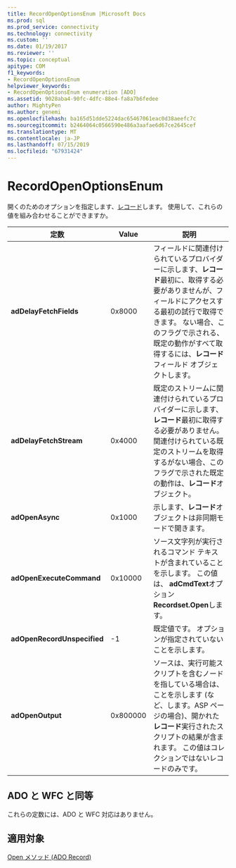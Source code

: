 ```yaml
---
title: RecordOpenOptionsEnum |Microsoft Docs
ms.prod: sql
ms.prod_service: connectivity
ms.technology: connectivity
ms.custom: ''
ms.date: 01/19/2017
ms.reviewer: ''
ms.topic: conceptual
apitype: COM
f1_keywords:
- RecordOpenOptionsEnum
helpviewer_keywords:
- RecordOpenOptionsEnum enumeration [ADO]
ms.assetid: 9028aba4-90fc-4dfc-88e4-fa8a7b6fedee
author: MightyPen
ms.author: genemi
ms.openlocfilehash: ba165d51dde5224dac65467061eac0d38aeefc7c
ms.sourcegitcommit: b2464064c0566590e486a3aafae6d67ce2645cef
ms.translationtype: MT
ms.contentlocale: ja-JP
ms.lasthandoff: 07/15/2019
ms.locfileid: "67931424"
---
```

# <a name="recordopenoptionsenum"></a>RecordOpenOptionsEnum
開くのためのオプションを指定します、[レコード](../../../ado/reference/ado-api/record-object-ado.md)します。 使用して、これらの値を組み合わせることができますか。  
  
|定数|Value|説明|  
|--------------|-----------|-----------------|  
|**adDelayFetchFields**|0x8000|フィールドに関連付けられているプロバイダーに示します、**レコード**最初に、取得する必要がありませんが、フィールドにアクセスする最初の試行で取得できます。 ない場合、このフラグで示される、既定の動作がすべて取得するには、**レコード**フィールド オブジェクトします。|  
|**adDelayFetchStream**|0x4000|既定のストリームに関連付けられているプロバイダーに示します、**レコード**最初に取得する必要がありません。 関連付けられている既定のストリームを取得するがない場合、このフラグで示された既定の動作は、**レコード**オブジェクト。|  
|**adOpenAsync**|0x1000|示します、**レコード**オブジェクトは非同期モードで開きます。|  
|**adOpenExecuteCommand**|0x10000|ソース文字列が実行されるコマンド テキストが含まれていることを示します。 この値は、 **adCmdText**オプション**Recordset.Open**します。|  
|**adOpenRecordUnspecified**|-1|既定値です。 オプションが指定されていないことを示します。|  
|**adOpenOutput**|0x800000|ソースは、実行可能スクリプトを含むノードを指している場合は、ことを示します (など、します。ASP ページの場合)、開かれた**レコード**実行されたスクリプトの結果が含まれます。 この値はコレクションではないレコードのみです。|  
  
## <a name="adowfc-equivalent"></a>ADO と WFC と同等  
 これらの定数には、ADO と WFC 対応はありません。  
  
## <a name="applies-to"></a>適用対象  
 [Open メソッド (ADO Record)](../../../ado/reference/ado-api/open-method-ado-record.md)
